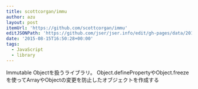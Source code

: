 ```yaml
---
title: scottcorgan/immu
author: azu
layout: post
itemUrl: 'https://github.com/scottcorgan/immu'
editJSONPath: 'https://github.com/jser/jser.info/edit/gh-pages/data/2015/08/index.json'
date: '2015-08-15T16:50:28+00:00'
tags:
  - JavaScript
  - library
---
```

Immutable Objectを扱うライブラリ。
Object.definePropertyやObject.freezeを使ってArrayやObjectの変更を防止したオブジェクトを作成する
